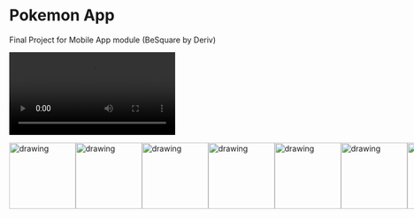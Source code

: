 # Pokemon App
Final Project for Mobile App module (BeSquare by Deriv)

![Watch the video](https://github.com/shontzu/mobile-hackathon/blob/main/mobile_final_project_demo.webm)

<div style="display: flex;">
<img src="https://user-images.githubusercontent.com/108507236/184317853-c6cbd441-5921-45bc-8c31-ec1a1136c61c.png" alt="drawing" width="120"/>
<img src="https://user-images.githubusercontent.com/108507236/184317871-c812e740-2065-4718-b9e9-85d4952d70b8.png" alt="drawing" width="120"/>
<img src="https://user-images.githubusercontent.com/108507236/184317900-1fb3319b-7512-40ab-bb87-81a19e0e8f52.png" alt="drawing" width="120"/>
<img src="https://user-images.githubusercontent.com/108507236/184317905-782b0256-a784-43e2-a8c7-7fcf3ef22ff6.png" alt="drawing" width="120"/>
<img src="https://user-images.githubusercontent.com/108507236/184317912-7ff75907-5d84-4b59-9894-ee4b318f0cc4.png" alt="drawing" width="120"/>
<img src="https://user-images.githubusercontent.com/108507236/184317916-9c7208b3-4121-41fa-aff1-3595269e2eb9.png" alt="drawing" width="120"/>
<img src="https://user-images.githubusercontent.com/108507236/184317929-29b085e2-5703-4242-965c-ce600e172a6e.png" alt="drawing" width="120"/>
</div>

